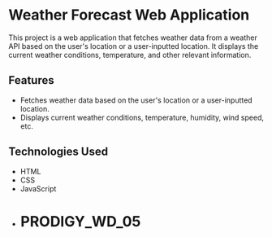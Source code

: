 # Weather Forecast Web Application

This project is a web application that fetches weather data from a weather API based on the user's location or a user-inputted location. It displays the current weather conditions, temperature, and other relevant information.

## Features
- Fetches weather data based on the user's location or a user-inputted location.
- Displays current weather conditions, temperature, humidity, wind speed, etc.

## Technologies Used
- HTML
- CSS
- JavaScript
- # PRODIGY_WD_05
